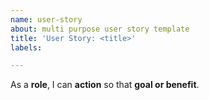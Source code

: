 ```yaml
---
name: user-story
about: multi purpose user story template
title: 'User Story: <title>'
labels: 

---
```


As a **role**, I can **action** so that **goal or benefit**.
